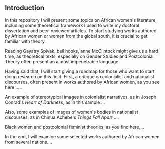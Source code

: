 ## Introduction

In this repository I will present some topics on African women's literature, including some theoretical framework I used to write my doctoral dissertation and peer-reviewed articles. To start studying works authored by African women or women from the global south, it is crucial to get familiar with theory.

Reading Gayatry Spivak, bell hooks, anne McClintock might give us a hard time, as theoretical texts, especially on Gender Studies and Postcolonial Theory often present
an almost impenetrable language. 

Having said that, I will start giving a roadmap for those who want to start doing research on this field. First, a critique on colonialist and nationalist discourses, often present in works authored by African women, as you see here .....

An example of stereotypical images in colonialist narratives, as in Joseph Conrad's *Heart of Darkness*, as in this sample ...

Also, some examples of images of women's bodies in nationalist discourses, as in Chinua Achebe's *Things Fall Apart* .... 



Black women and postcolonial feminist theories, as you find here, ..

In the end, I will examine some selected works authored by African women from several nations.... 










